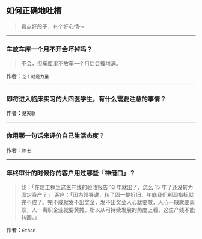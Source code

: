 ## 如何正确地吐槽

> 看点好段子，有个好心情～


 
---

### 车放车库一个月不开会坏掉吗？

> 不会，但车库里不放车一个月后会被堆满。


作者：`芝士就是力量`

---

### 即将进入临床实习的大四医学生，有什么需要注意的事情？

> 


作者：`楚天歌`

---

### 你用哪一句话来评价自己生活态度？

> 


作者：`陈七`

---

### 年终审计的时候你的客户用过哪些「神借口」？

> 我：「在建工程里这生产线的验收报告 13 年就出了，怎么 15 年了还没转为固定资产？」
> 客户：「因为领导说，转了固一提折旧，年底我们利润指标就完不成了。完不成就发不出奖金，发不出奖金人心就要散，人心一散就要离职，人一离职企业就要黄摊。所以从可持续发展的角度上看，这生产线不能转固。」


作者：`Ethan`